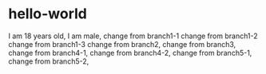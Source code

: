# hello-world
I am 18 years old,
I am male,
change from branch1-1
change from branch1-2
change from branch1-3
change from branch2,
change from branch3,
change from branch4-1,
change from branch4-2,
change from branch5-1,
change from branch5-2,


